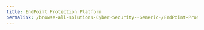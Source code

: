 ```yaml
---
title: EndPoint Protection Platform
permalink: /browse-all-solutions-Cyber-Security--Generic-/EndPoint-Protection-Platform
---
```


